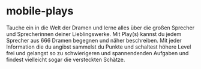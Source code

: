 # mobile-plays
Tauche ein in die Welt der Dramen und lerne alles über die großen Sprecher und Sprecherinnen deiner Lieblingswerke. Mit Play(s) kannst du jedem Sprecher aus 666 Dramen begegnen und näher beschreiben. Mit jeder Information die du angibst sammelst du Punkte und schaltest höhere Level frei und gelangst so zu schwierigeren und spannendenden Aufgaben und findest vielleicht sogar die versteckten Schätze.




